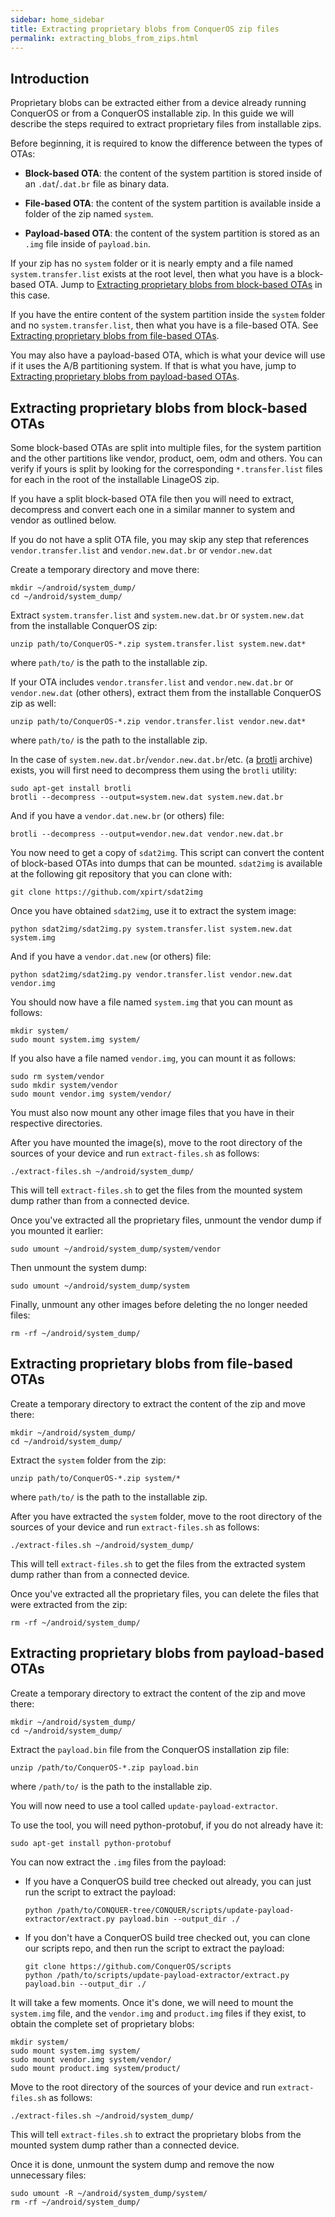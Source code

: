 ```yaml
---
sidebar: home_sidebar
title: Extracting proprietary blobs from ConquerOS zip files
permalink: extracting_blobs_from_zips.html
---
```

## Introduction

Proprietary blobs can be extracted either from a device already running ConquerOS or from a ConquerOS installable zip. In this guide we will describe the steps required to extract proprietary files from installable zips.

Before beginning, it is required to know the difference between the types of OTAs:

* **Block-based OTA**: the content of the system partition is stored inside of an `.dat`/`.dat.br` file as binary data.

* **File-based OTA**: the content of the system partition is available inside a folder of the zip named `system`.

* **Payload-based OTA**: the content of the system partition is stored as an `.img` file inside of `payload.bin`.

If your zip has no `system` folder or it is nearly empty and a file named `system.transfer.list` exists at the root level, then what you have is a block-based OTA. Jump to [Extracting proprietary blobs from block-based OTAs](#extracting-proprietary-blobs-from-block-based-otas) in this case.

If you have the entire content of the system partition inside the `system` folder and no `system.transfer.list`, then what you have is a file-based OTA. See [Extracting proprietary blobs from file-based OTAs](#extracting-proprietary-blobs-from-file-based-otas).

You may also have a payload-based OTA, which is what your device will use if it uses the A/B partitioning system. If that is what you have, jump to [Extracting proprietary blobs from payload-based OTAs](#extracting-proprietary-blobs-from-payload-based-otas).

## Extracting proprietary blobs from block-based OTAs

Some block-based OTAs are split into multiple files, for the system partition and the other partitions like vendor, product, oem, odm and others.  You can verify if yours is split by looking for the corresponding `*.transfer.list` files for each in the root of the installable LinageOS zip.

If you have a split block-based OTA file then you will need to extract, decompress and convert each one in a similar manner to system and vendor as outlined below.

If you do not have a split OTA file, you may skip any step that references `vendor.transfer.list` and `vendor.new.dat.br` or `vendor.new.dat`

Create a temporary directory and move there:

```
mkdir ~/android/system_dump/
cd ~/android/system_dump/
```

Extract `system.transfer.list` and `system.new.dat.br` or `system.new.dat` from the installable ConquerOS zip:

```
unzip path/to/ConquerOS-*.zip system.transfer.list system.new.dat*
```
where `path/to/` is the path to the installable zip.

If your OTA includes `vendor.transfer.list` and `vendor.new.dat.br` or `vendor.new.dat` (other others), extract them from the installable ConquerOS zip as well:

```
unzip path/to/ConquerOS-*.zip vendor.transfer.list vendor.new.dat*
```
where `path/to/` is the path to the installable zip.

In the case of `system.new.dat.br`/`vendor.new.dat.br`/etc. (a [brotli](https://en.wikipedia.org/wiki/Brotli) archive) exists, you will first need to decompress them using the `brotli` utility:

```
sudo apt-get install brotli
brotli --decompress --output=system.new.dat system.new.dat.br
```

And if you have a `vendor.dat.new.br` (or others) file:

```
brotli --decompress --output=vendor.new.dat vendor.new.dat.br
```

You now need to get a copy of `sdat2img`. This script can convert the content of block-based OTAs into dumps that can be mounted. `sdat2img` is available at the following git repository that you can clone with:

```
git clone https://github.com/xpirt/sdat2img
```

Once you have obtained `sdat2img`, use it to extract the system image:

```
python sdat2img/sdat2img.py system.transfer.list system.new.dat system.img
```

And if you have a `vendor.dat.new` (or others) file:

```
python sdat2img/sdat2img.py vendor.transfer.list vendor.new.dat vendor.img
```

You should now have a file named `system.img` that you can mount as follows:

```
mkdir system/
sudo mount system.img system/
```

If you also have a file named `vendor.img`, you can mount it as follows:

```
sudo rm system/vendor
sudo mkdir system/vendor
sudo mount vendor.img system/vendor/
```

You must also now mount any other image files that you have in their respective directories.

After you have mounted the image(s), move to the root directory of the sources of your device and run `extract-files.sh` as follows:

```
./extract-files.sh ~/android/system_dump/
```

This will tell `extract-files.sh` to get the files from the mounted system dump rather than from a connected device.

Once you've extracted all the proprietary files, unmount the vendor dump if you mounted it earlier:

```
sudo umount ~/android/system_dump/system/vendor
```

Then unmount the system dump:

```
sudo umount ~/android/system_dump/system

```

Finally, unmount any other images before deleting the no longer needed files:

```
rm -rf ~/android/system_dump/
```

## Extracting proprietary blobs from file-based OTAs

Create a temporary directory to extract the content of the zip and move there:

```
mkdir ~/android/system_dump/
cd ~/android/system_dump/
```

Extract the `system` folder from the zip:

```
unzip path/to/ConquerOS-*.zip system/*
```
where `path/to/` is the path to the installable zip.

After you have extracted the `system` folder, move to the root directory of the sources of your device and run `extract-files.sh` as follows:

```
./extract-files.sh ~/android/system_dump/
```
This will tell `extract-files.sh` to get the files from the extracted system dump rather than from a connected device.

Once you've extracted all the proprietary files, you can delete the files that were extracted from the zip:

```
rm -rf ~/android/system_dump/
```

## Extracting proprietary blobs from payload-based OTAs

Create a temporary directory to extract the content of the zip and move there:

```
mkdir ~/android/system_dump/
cd ~/android/system_dump/
```

Extract the `payload.bin` file from the ConquerOS installation zip file:

```
unzip /path/to/ConquerOS-*.zip payload.bin
```
where `/path/to/` is the path to the installable zip.

You will now need to use a tool called `update-payload-extractor`.

To use the tool, you will need python-protobuf, if you do not already have it:

```
sudo apt-get install python-protobuf
```

You can now extract the `.img` files from the payload:

* If you have a ConquerOS build tree checked out already, you can just run the script to extract the payload:
  ```
  python /path/to/CONQUER-tree/CONQUER/scripts/update-payload-extractor/extract.py payload.bin --output_dir ./
  ```

* If you don't have a ConquerOS build tree checked out, you can clone our scripts repo, and then run the script to extract the payload:
  ```
  git clone https://github.com/ConquerOS/scripts
  python /path/to/scripts/update-payload-extractor/extract.py payload.bin --output_dir ./
  ```

It will take a few moments. Once it's done, we will need to mount the `system.img` file, and the `vendor.img` and `product.img` files if they exist, to obtain the complete set of proprietary blobs:

```
mkdir system/
sudo mount system.img system/
sudo mount vendor.img system/vendor/
sudo mount product.img system/product/
```

Move to the root directory of the sources of your device and run `extract-files.sh` as follows:

```
./extract-files.sh ~/android/system_dump/
```

This will tell `extract-files.sh` to extract the proprietary blobs from the mounted system dump rather than a connected device.

Once it is done, unmount the system dump and remove the now unnecessary files:

```
sudo umount -R ~/android/system_dump/system/
rm -rf ~/android/system_dump/
```
